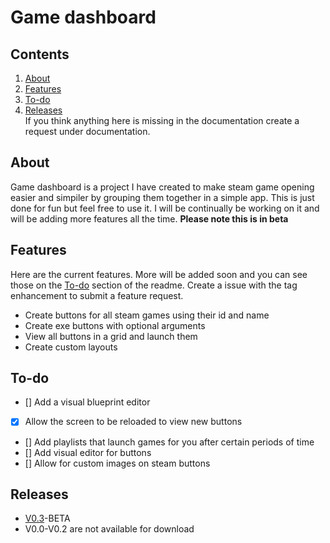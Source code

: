 # Game dashboard

## Contents
1. [About](#about)
2. [Features](#features)
3. [To-do](#to-do)
4. [Releases](#releases)  
If you think anything here is missing in the documentation create a request under documentation.

## About
Game dashboard is a project I have created to make steam game opening easier and simpiler by grouping them together in a simple app. This is just done for fun but feel free to use it. I will be continually be working on it and will be adding more features all the time.
**Please note this is in beta**


## Features
Here are the current features. More will be added soon and you can see those on the [To-do](#to-do) section of the readme. Create a issue with the tag enhancement to submit a feature request.
- Create buttons for all steam games using their id and name
- Create exe buttons with optional arguments
- View all buttons in a grid and launch them
- Create custom layouts

## To-do
- [] Add a visual blueprint editor
- [x] Allow the screen to be reloaded to view new buttons
- [] Add playlists that launch games for you after certain periods of time
- [] Add visual editor for buttons
- [] Allow for custom images on steam buttons

## Releases
- [V0.3](https://github.com/Tyrannicodin/game-dashboard/releases/tag/V0.3-beta)-BETA
- V0.0-V0.2 are not available for download
